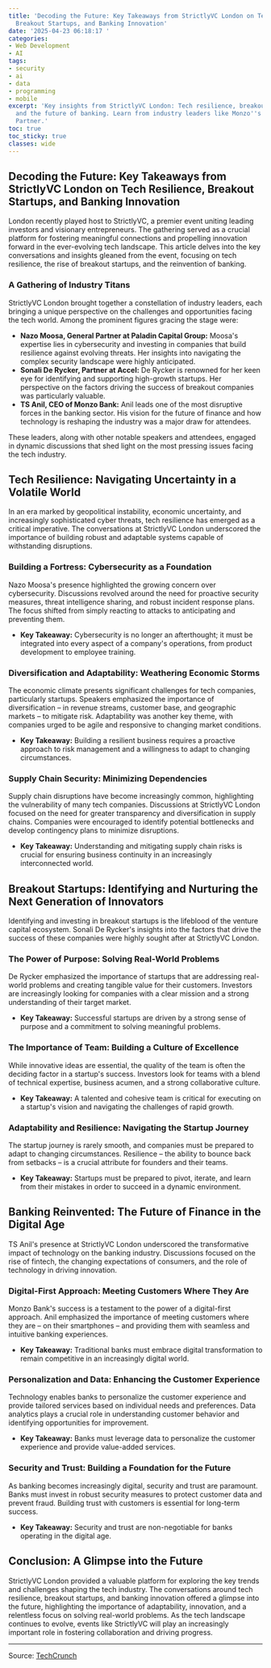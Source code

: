 ```yaml
---
title: 'Decoding the Future: Key Takeaways from StrictlyVC London on Tech Resilience,
  Breakout Startups, and Banking Innovation'
date: '2025-04-23 06:18:17 '
categories:
- Web Development
- AI
tags:
- security
- ai
- data
- programming
- mobile
excerpt: 'Key insights from StrictlyVC London: Tech resilience, breakout startups,
  and the future of banking. Learn from industry leaders like Monzo''s CEO and Accel''s
  Partner.'
toc: true
toc_sticky: true
classes: wide
---
```


## Decoding the Future: Key Takeaways from StrictlyVC London on Tech Resilience, Breakout Startups, and Banking Innovation

London recently played host to StrictlyVC, a premier event uniting leading investors and visionary entrepreneurs. The gathering served as a crucial platform for fostering meaningful connections and propelling innovation forward in the ever-evolving tech landscape. This article delves into the key conversations and insights gleaned from the event, focusing on tech resilience, the rise of breakout startups, and the reinvention of banking.

### A Gathering of Industry Titans

StrictlyVC London brought together a constellation of industry leaders, each bringing a unique perspective on the challenges and opportunities facing the tech world. Among the prominent figures gracing the stage were:

*   **Nazo Moosa, General Partner at Paladin Capital Group:** Moosa's expertise lies in cybersecurity and investing in companies that build resilience against evolving threats. Her insights into navigating the complex security landscape were highly anticipated.
*   **Sonali De Rycker, Partner at Accel:** De Rycker is renowned for her keen eye for identifying and supporting high-growth startups. Her perspective on the factors driving the success of breakout companies was particularly valuable.
*   **TS Anil, CEO of Monzo Bank:** Anil leads one of the most disruptive forces in the banking sector. His vision for the future of finance and how technology is reshaping the industry was a major draw for attendees.

These leaders, along with other notable speakers and attendees, engaged in dynamic discussions that shed light on the most pressing issues facing the tech industry.

## Tech Resilience: Navigating Uncertainty in a Volatile World

In an era marked by geopolitical instability, economic uncertainty, and increasingly sophisticated cyber threats, tech resilience has emerged as a critical imperative. The conversations at StrictlyVC London underscored the importance of building robust and adaptable systems capable of withstanding disruptions.

### Building a Fortress: Cybersecurity as a Foundation

Nazo Moosa's presence highlighted the growing concern over cybersecurity. Discussions revolved around the need for proactive security measures, threat intelligence sharing, and robust incident response plans. The focus shifted from simply reacting to attacks to anticipating and preventing them.

*   **Key Takeaway:** Cybersecurity is no longer an afterthought; it must be integrated into every aspect of a company's operations, from product development to employee training.

### Diversification and Adaptability: Weathering Economic Storms

The economic climate presents significant challenges for tech companies, particularly startups. Speakers emphasized the importance of diversification – in revenue streams, customer base, and geographic markets – to mitigate risk. Adaptability was another key theme, with companies urged to be agile and responsive to changing market conditions.

*   **Key Takeaway:** Building a resilient business requires a proactive approach to risk management and a willingness to adapt to changing circumstances.

### Supply Chain Security: Minimizing Dependencies

Supply chain disruptions have become increasingly common, highlighting the vulnerability of many tech companies. Discussions at StrictlyVC London focused on the need for greater transparency and diversification in supply chains. Companies were encouraged to identify potential bottlenecks and develop contingency plans to minimize disruptions.

*   **Key Takeaway:** Understanding and mitigating supply chain risks is crucial for ensuring business continuity in an increasingly interconnected world.

## Breakout Startups: Identifying and Nurturing the Next Generation of Innovators

Identifying and investing in breakout startups is the lifeblood of the venture capital ecosystem. Sonali De Rycker's insights into the factors that drive the success of these companies were highly sought after at StrictlyVC London.

### The Power of Purpose: Solving Real-World Problems

De Rycker emphasized the importance of startups that are addressing real-world problems and creating tangible value for their customers. Investors are increasingly looking for companies with a clear mission and a strong understanding of their target market.

*   **Key Takeaway:** Successful startups are driven by a strong sense of purpose and a commitment to solving meaningful problems.

### The Importance of Team: Building a Culture of Excellence

While innovative ideas are essential, the quality of the team is often the deciding factor in a startup's success. Investors look for teams with a blend of technical expertise, business acumen, and a strong collaborative culture.

*   **Key Takeaway:** A talented and cohesive team is critical for executing on a startup's vision and navigating the challenges of rapid growth.

### Adaptability and Resilience: Navigating the Startup Journey

The startup journey is rarely smooth, and companies must be prepared to adapt to changing circumstances. Resilience – the ability to bounce back from setbacks – is a crucial attribute for founders and their teams.

*   **Key Takeaway:** Startups must be prepared to pivot, iterate, and learn from their mistakes in order to succeed in a dynamic environment.

## Banking Reinvented: The Future of Finance in the Digital Age

TS Anil's presence at StrictlyVC London underscored the transformative impact of technology on the banking industry. Discussions focused on the rise of fintech, the changing expectations of consumers, and the role of technology in driving innovation.

### Digital-First Approach: Meeting Customers Where They Are

Monzo Bank's success is a testament to the power of a digital-first approach. Anil emphasized the importance of meeting customers where they are – on their smartphones – and providing them with seamless and intuitive banking experiences.

*   **Key Takeaway:** Traditional banks must embrace digital transformation to remain competitive in an increasingly digital world.

### Personalization and Data: Enhancing the Customer Experience

Technology enables banks to personalize the customer experience and provide tailored services based on individual needs and preferences. Data analytics plays a crucial role in understanding customer behavior and identifying opportunities for improvement.

*   **Key Takeaway:** Banks must leverage data to personalize the customer experience and provide value-added services.

### Security and Trust: Building a Foundation for the Future

As banking becomes increasingly digital, security and trust are paramount. Banks must invest in robust security measures to protect customer data and prevent fraud. Building trust with customers is essential for long-term success.

*   **Key Takeaway:** Security and trust are non-negotiable for banks operating in the digital age.

## Conclusion: A Glimpse into the Future

StrictlyVC London provided a valuable platform for exploring the key trends and challenges shaping the tech industry. The conversations around tech resilience, breakout startups, and banking innovation offered a glimpse into the future, highlighting the importance of adaptability, innovation, and a relentless focus on solving real-world problems. As the tech landscape continues to evolve, events like StrictlyVC will play an increasingly important role in fostering collaboration and driving progress.


---

Source: [TechCrunch](https://techcrunch.com/2025/04/22/how-to-build-resilient-tech-nazo-moosa-of-paladin-talks-cyber-ai-and-deep-tech-at-strictlyvc-london/)